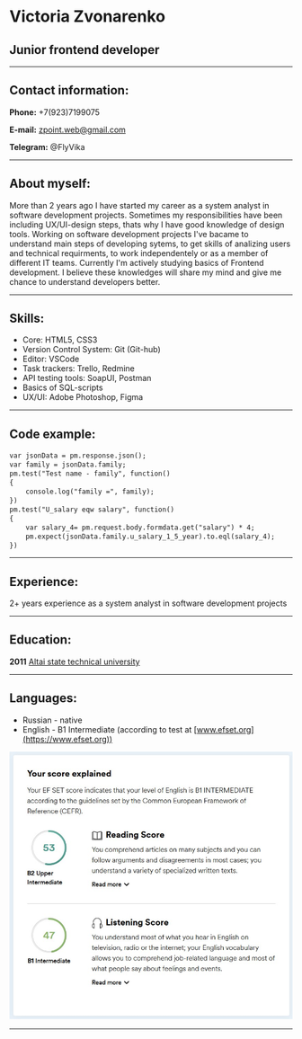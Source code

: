 # Victoria Zvonarenko

## Junior frontend developer
***

## Contact information:

**Phone:** +7(923)7199075

**E-mail:** zpoint.web@gmail.com

**Telegram:** @FlyVika
***

## About myself:
More than 2 years ago I have started my career as a system analyst in software development projects. Sometimes my responsibilities have been including UX/UI-design steps, thats why I have good knowledge of design tools. 
Working on software development projects I've bacame to understand main steps of developing sytems, to get skills of analizing users and technical requirments, to work independentely or as a member of different IT teams.
Currently I'm actively studying basics of Frontend development. I believe these knowledges will share my mind and give me chance to understand developers better.
***

## Skills:

* Core: HTML5, CSS3
* Version Control System: Git (Git-hub)
* Editor: VSCode
* Task trackers: Trello, Redmine
* API testing tools: SoapUI, Postman
* Basics of SQL-scripts
* UX/UI: Adobe Photoshop, Figma
***

## Code example:

```
var jsonData = pm.response.json();
var family = jsonData.family;
pm.test("Test name - family", function()
{
    console.log("family =", family);
})
pm.test("U_salary eqw salary", function()
{
    var salary_4= pm.request.body.formdata.get("salary") * 4;
    pm.expect(jsonData.family.u_salary_1_5_year).to.eql(salary_4);    
})
```
***

## Experience:

2+ years experience as a system analyst in software development projects
***

## Education:

**2011** [Altai state technical university](https://en.altstu.ru/)
***

## Languages:

* Russian - native
* English - B1 Intermediate (according to test at [www.efset.org](https://www.efset.org))

![Результаты](/103557.jpg)
***
